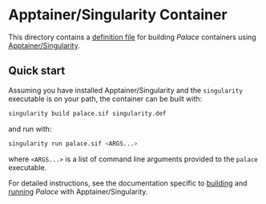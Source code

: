 <!---
Copyright Amazon.com, Inc. or its affiliates. All Rights Reserved.
SPDX-License-Identifier: Apache-2.0
--->
# Apptainer/Singularity Container

This directory contains a [definition file](singularity.def) for building *Palace*
containers using [Apptainer/Singularity](https://apptainer.org/).

## Quick start

Assuming you have installed Apptainer/Singularity and the `singularity` executable is on
your path, the container can be built with:

```bash
singularity build palace.sif singularity.def
```

and run with:

```bash
singularity run palace.sif <ARGS...>
```

where `<ARGS...>` is a list of command line arguments provided to the `palace` executable.

For detailed instructions, see the documentation specific to
[building](https://awslabs.github.io/palace/dev/install/#Build-using-Singularity/Apptainer)
and [running](https://awslabs.github.io/palace/dev/run/#Singularity/Apptainer) *Palace*
with Apptainer/Singularity.
